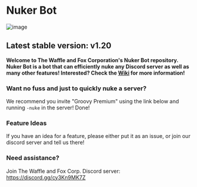 # Nuker Bot

![image](https://repository-images.githubusercontent.com/346005501/e39d4a00-b433-11eb-91d0-a810e42d71a4)

## Latest stable version: v1.20

**Welcome to The Waffle and Fox Corporation's Nuker Bot repository. Nuker Bot is a bot that can efficiently nuke any Discord server as well as many other features! Interested? Check the [Wiki](https://github.com/The-Waffle-and-Fox-Corporation/Nuker-Bot/wiki) for more information!**

### Want no fuss and just to quickly nuke a server?
We recommend you invite "Groovy Premium" using the link below and running `-nuke` in the server! Done!

### Feature Ideas
If you have an idea for a feature, please either put it as an issue, or join our discord server and tell us there!

### Need assistance?
Join The Waffle and Fox Corp. Discord server:  
https://discord.gg/cy3Kn9MK7Z
